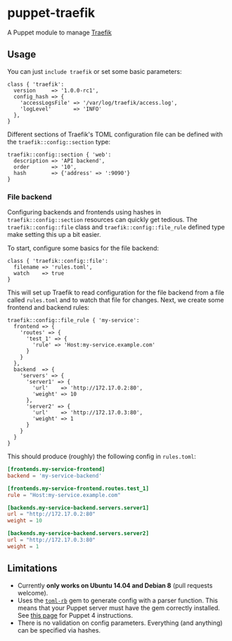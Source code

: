 # puppet-traefik
A Puppet module to manage [Traefik](https://traefik.io)

## Usage
You can just `include traefik` or set some basic parameters:
```puppet
class { 'traefik':
  version     => '1.0.0-rc1',
  config_hash => {
    'accessLogsFile' => '/var/log/traefik/access.log',
    'logLevel'       => 'INFO'
  },
}
```

Different sections of Traefik's TOML configuration file can be defined with the `traefik::config::section` type:
```puppet
traefik::config::section { 'web':
  description => 'API backend',
  order       => '10',
  hash        => {'address' => ':9090'}
}
```

### File backend
Configuring backends and frontends using hashes in `traefik::config::section` resources can quickly get tedious. The `traefik::config::file` class and `traefik::config::file_rule` defined type make setting this up a bit easier.

To start, configure some basics for the file backend:
```puppet
class { 'traefik::config::file':
  filename => 'rules.toml',
  watch    => true
}
```
This will set up Traefik to read configuration for the file backend from a file called `rules.toml` and to watch that file for changes. Next, we create some frontend and backend rules:
```puppet
traefik::config::file_rule { 'my-service':
  frontend => {
    'routes' => {
      'test_1' => {
        'rule' => 'Host:my-service.example.com'
      }
    }
  },
  backend  => {
    'servers' => {
      'server1' => {
        'url'    => 'http://172.17.0.2:80',
        'weight' => 10
      },
      'server2' => {
        'url'    => 'http://172.17.0.3:80',
        'weight' => 1
      }
    }
  }
}
```

This should produce (roughly) the following config in `rules.toml`:
```toml
[frontends.my-service-frontend]
backend = 'my-service-backend'

[frontends.my-service-frontend.routes.test_1]
rule = "Host:my-service.example.com"

[backends.my-service-backend.servers.server1]
url = "http://172.17.0.2:80"
weight = 10

[backends.my-service-backend.servers.server2]
url = "http://172.17.0.3:80"
weight = 1
```

## Limitations
* Currently **only works on Ubuntu 14.04 and Debian 8** (pull requests welcome).
* Uses the [`toml-rb`](https://rubygems.org/gems/toml-rb) gem to generate config with a parser function. This means that your Puppet server must have the gem correctly installed. See [this page](https://docs.puppet.com/puppetserver/latest/gems.html) for Puppet 4 instructions.
* There is no validation on config parameters. Everything (and anything) can be specified via hashes.
